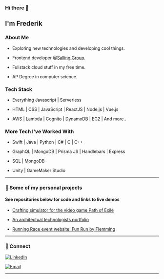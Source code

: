 ### Hi there 👋
<h2> I'm Frederik</h2>

<h3>About Me </h3>

- Exploring new technologies and developing cool things.

- Frontend developer [@Salling Group](https://sallinggroup.com/).

- Fullstack cloud stuff in my free time.

- AP Degree in computer science.


<h3> Tech Stack</h3>

- Everything Javascript | Serverless

- HTML | CSS | JavaScript | ReactJS | Node.js | Vue.js

- AWS | Lambda | Cognito | DynamoDB | EC2 | And more..

<h3> More Tech I've Worked With </h3>

- Swift | Java | Python | C# | C | C++ 

- GraphQL | MongoDB | Prisma JS | Handlebars | Express

- SQL | MongoDB 

- Unity | GameMaker Studio

<hr>

<h3> 👀 Some of my personal projects </h3>

#### See repositories below for code and links to live demos

- [Crafting simulator for the video game Path of Exile](https://github.com/planktoon1/PathofExile_Stash)

- [An architectual technologists portfolio](https://github.com/planktoon1/anas-portfolio)

- [Running Race event website: Fun Run by Flemming](https://github.com/planktoon1/FunRunByFlemming)

<hr>

<h3> 🤝 Connect </h3>

<p align="center">

<a href="https://www.linkedin.com/in/frederik-%C3%B8stergaard-553035167"><img alt="LinkedIn" src="https://img.shields.io/badge/LinkedIn-Frederik%20Østergaard-blue?style=flat-square&logo=linkedin"></a>

<a href="mailto:fkoefkoe@live.dk"><img alt="Email" src="https://img.shields.io/badge/Email-fkoefkoe@live.dk-blue?style=flat-square&logo=gmail"></a>

</p>


<hr>
